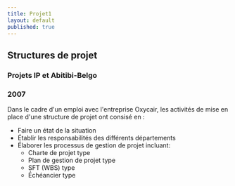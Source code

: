 ```yaml
---
title: Projet1
layout: default
published: true
---
```


## Structures de projet
### Projets IP et Abitibi-Belgo
### 2007

Dans le cadre d'un emploi avec l'entreprise Oxycair, les activités de mise en place d'une structure de projet ont consisé en :
- Faire un état de la situation
- Établir les responsabilités des différents départements 
- Élaborer les processus de gestion de projet incluant:
	- Charte de projet type
	- Plan de gestion de projet type
	- SFT (WBS) type
	- Échéancier type